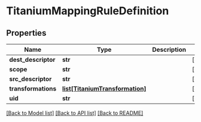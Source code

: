 # TitaniumMappingRuleDefinition


## Properties
Name | Type | Description | Notes
------------ | ------------- | ------------- | -------------
**dest_descriptor** | **str** |  | [optional] 
**scope** | **str** |  | [optional] 
**src_descriptor** | **str** |  | [optional] 
**transformations** | [**list[TitaniumTransformation]**](TitaniumTransformation.md) |  | [optional] 
**uid** | **str** |  | [optional] 

[[Back to Model list]](../README.md#documentation-for-models) [[Back to API list]](../README.md#documentation-for-api-endpoints) [[Back to README]](../README.md)


